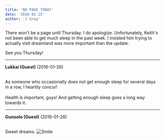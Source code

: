 ```yaml
---
title: 'NO PAGE TODAY'
date: '2016-01-25'
author: 'J Gray'
---
```


<p>There won't be a page until Thursday. I do apologize. Unfortunately, Keith's not been able to get much sleep in the past week. I insisted him trying to actually visit dreamland was more important than the update.</p><p>See you Thursday!</p>

---
**Lukkai (Guest)** (2016-01-26)

<br> As someone who occasionally does not get enough sleep for several days in a row, I heartily concur!<br><br>Health is important, guys! And getting enough sleep goes a long way towards it.<br>

---
**Gunsolo (Guest)** (2016-01-26)

<br> Sweet dreams. <img src="/smilies/smile.gif" alt="Smile" border="0"><br>

